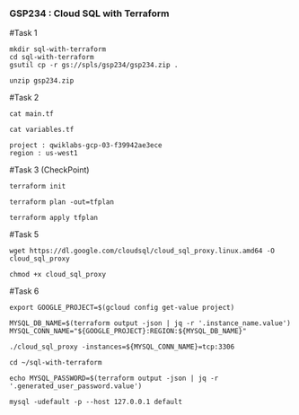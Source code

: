 ### GSP234 :  Cloud SQL with Terraform 

#Task 1

```
mkdir sql-with-terraform
cd sql-with-terraform
gsutil cp -r gs://spls/gsp234/gsp234.zip .

unzip gsp234.zip
```

#Task 2

```
cat main.tf

cat variables.tf

project : qwiklabs-gcp-03-f39942ae3ece
region : us-west1
```

#Task 3 (CheckPoint)

```
terraform init

terraform plan -out=tfplan

terraform apply tfplan
```

#Task 5
```
wget https://dl.google.com/cloudsql/cloud_sql_proxy.linux.amd64 -O cloud_sql_proxy

chmod +x cloud_sql_proxy
```

#Task 6
```
export GOOGLE_PROJECT=$(gcloud config get-value project)

MYSQL_DB_NAME=$(terraform output -json | jq -r '.instance_name.value')
MYSQL_CONN_NAME="${GOOGLE_PROJECT}:REGION:${MYSQL_DB_NAME}"

./cloud_sql_proxy -instances=${MYSQL_CONN_NAME}=tcp:3306

cd ~/sql-with-terraform

echo MYSQL_PASSWORD=$(terraform output -json | jq -r '.generated_user_password.value')

mysql -udefault -p --host 127.0.0.1 default
```
